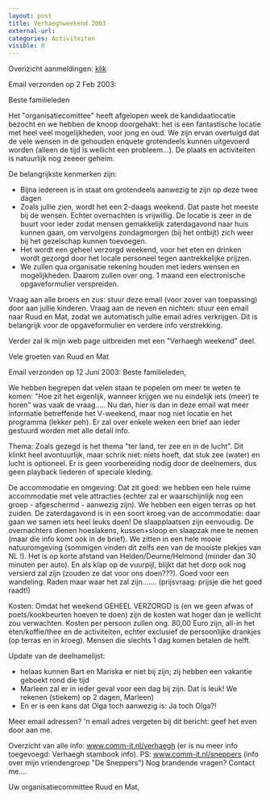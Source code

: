 ```yaml
---
layout: post
title: Verhaeghweekend 2003
external-url:
categories: Activiteiten
visible: 0
---
```


Overizicht aanmeldingen: [klik](/assets/aanmeldingen2003.htm)

Email verzonden op 2 Feb 2003:

Beste familieleden

Het "organisatiecomittee" heeft afgelopen week de kandidaatlocatie bezocht en we hebben de knoop doorgehakt: het is een fantastische locatie met heel veel mogelijkheden, voor jong en oud. We zijn ervan overtuigd dat de vele wensen in de gehouden enquete grotendeels kunnen uitgevoerd worden (alleen de tijd is wellicht een probleem...). De plaats en activiteiten is natuurlijk nog zeeeer geheim.

De belangrijkste kenmerken zijn:
- Bijna iedereen is in staat om grotendeels aanwezig te zijn op deze twee dagen
- Zoals jullie zien, wordt het een 2-daags weekend. Dat paste het meeste bij de wensen. Echter overnachten is vrijwillig. De locatie is zeer in de buurt voor ieder zodat mensen gemakkelijk zaterdagavond naar huis kunnen gaan, om vervolgens zondagmorgen (bij het ontbijt) zich weer bij het gezelschap kunnen toevoegen.
- Het wordt een geheel verzorgd weekend, voor het eten en drinken wordt gezorgd door het locale personeel tegen aantrekkelijke prijzen.
- We zullen qua organisatie rekening houden met ieders wensen en mogelijkheden. Daarom zullen over ong. 1 maand een electronische opgaveformulier verspreiden.

Vraag aan alle broers en zus: stuur deze email (voor zover van toepassing) door aan jullie kinderen.
Vraag aan de neven en nichten: stuur een email naar Ruud en Mat, zodat we automatisch jullie email adres verkrijgen. Dit is belangrijk voor de opgaveformulier en verdere info verstrekking.

Verder zal ik mijn web page uitbreiden met een "Verhaegh weekend" deel.

Vele groeten van Ruud en Mat

 
Email verzonden op 12 Juni 2003:
Beste familieleden,
 
We hebben begrepen dat velen staan te popelen om meer te weten te komen: "Hoe zit het eigenlijk, wanneer krijgen we nu eindelijk iets (meer) te horen" was vaak de vraag.....
Nu dan, hier is dan in deze email wat meer informatie betreffende het V-weekend, maar nog niet locatie en het programma (lekker peh). Er zal over enkele weken een brief aan ieder gestuurd worden met alle detail info.
 
Thema:
Zoals gezegd is het thema "ter land, ter zee en in de lucht". Dit klinkt heel avontuurlijk, maar schrik niet: niets hoeft, dat stuk zee (water) en lucht is optioneel.
Er is geen voorbereiding nodig door de deelnemers, dus geen playback liederen of speciale kleding.  
 
De accommodatie en omgeving:
Dat zit goed: we hebben een hele ruime accommodatie met vele attracties (echter zal er waarschijnlijk nog een groep - afgeschermd - aanwezig zijn). We hebben een eigen terras op het zuiden.
De zaterdagavond is in een soort kroeg van de accommodatie: daar gaan we samen iets heel leuks doen!
De slaapplaatsen zijn eenvoudig. De overnachters dienen hoeslakens, kussen+sloop en slaapzak mee te nemen (maar die info komt ook in de brief).
We zitten in een hele mooie natuuromgeving (sommigen vinden dit zelfs een van de mooiste plekjes van NL !). Het is op korte afstand van Helden/Deurne/Helmond (minder dan 30 minuten per auto).
En als klap op de vuurpijl, blijkt dat het dorp ook nog versierd zal zijn (zouden ze dat voor ons doen???). Goed voor een wandeling.
Raden maar waar het zal zijn....... (prijsvraag: prijsje die het goed raadt!)
 
Kosten:
Omdat het weekend GEHEEL VERZORGD is (en we geen afwas of poets/kookbeurten hoeven te doen) zijn de kosten wat hoger dan je wellicht zou verwachten.
Kosten per persoon zullen ong. 80,00 Euro zijn, all-in het eten/koffie/thee en de activiteiten, echter exclusief de persoonlijke drankjes (op terras en in kroeg). Mensen die slechts 1 dag komen betalen de helft.
 
Update van de deelnamelijst:
- helaas kunnen Bart en Mariska er niet bij zijn; zij hebben een vakantie geboekt rond die tijd
- Marleen zal er in ieder geval voor een dag bij zijn. Dat is leuk! We rekenen (stiekem) op 2 dagen, Marleen)
- En er is een kans dat Olga toch aanwezig is: Ja toch Olga?!
 
Meer email adressen?
'n email adres vergeten bij dit bericht: geef het even door aan me.
 
Overzicht van alle info:
www.comm-it.nl/verhaegh   (er is nu meer info toegevoegd: Verhaegh stambook info).
PS: www.comm-it.nl/sneppers   (info over mijn vriendengroep "De Sneppers")
Nog brandende vragen?
Contact me....
 
Uw organisatiecommittee Ruud en Mat,
